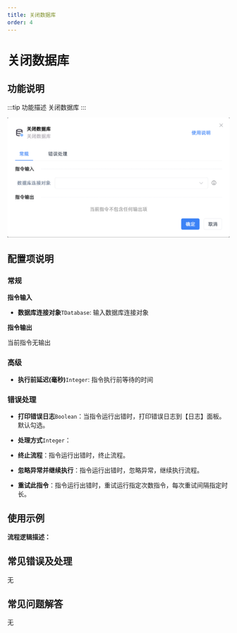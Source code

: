 ```yaml
---
title: 关闭数据库
order: 4
---
```


# 关闭数据库

## 功能说明

:::tip 功能描述
关闭数据库
:::

![关闭数据库](../../../assets/关闭数据库_command.png)

## 配置项说明

### 常规

**指令输入**

- **数据库连接对象**`TDatabase`: 输入数据库连接对象


**指令输出**

当前指令无输出

### 高级

- **执行前延迟(毫秒)**`Integer`: 指令执行前等待的时间

### 错误处理

- **打印错误日志**`Boolean`：当指令运行出错时，打印错误日志到【日志】面板。默认勾选。

- **处理方式**`Integer`：

 - **终止流程**：指令运行出错时，终止流程。

 - **忽略异常并继续执行**：指令运行出错时，忽略异常，继续执行流程。

 - **重试此指令**：指令运行出错时，重试运行指定次数指令，每次重试间隔指定时长。

## 使用示例

**流程逻辑描述：** 

## 常见错误及处理

无

## 常见问题解答

无


